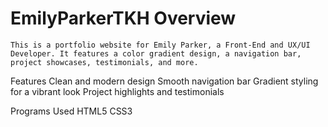 # EmilyParkerTKH Overview
    This is a portfolio website for Emily Parker, a Front-End and UX/UI Developer. It features a color gradient design, a navigation bar, project showcases, testimonials, and more.

Features
    Clean and modern design
    Smooth navigation bar
    Gradient styling for a vibrant look
    Project highlights and testimonials

Programs Used
    HTML5
    CSS3
    
